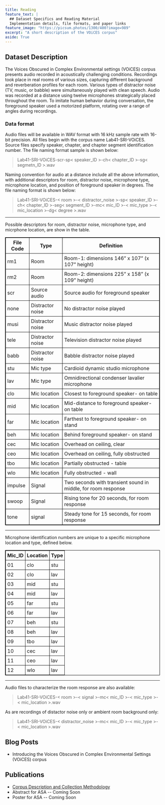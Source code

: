 ```yaml
---
title: Reading
feature_text: |
  ## Dataset Specifics and Reading Material
  Implementation details, file formats, and paper links
feature_image: "https://picsum.photos/1300/400?image=989"
excerpt: "A short description of the VOiCES corpus"
aside: True
---
```


## Dataset Description

The Voices Obscured in Complex Environmental settings (VOiCES) corpus presents audio 
recorded in acoustically challenging conditions. Recordings took place in real rooms of 
various sizes, capturing different background and reverberation profiles for each 
room. Various types of distractor noise (TV, music, or babble) were simultaneously 
played with clean speech. Audio was recorded at a distance using twelve microphones 
strategically placed throughout the room. To imitate human behavior during conversation, 
the foreground speaker used a motorized platform, rotating over a range of angles during recordings. 


### Data format

Audio files will be available in WAV format with 16 kHz sample rate with 16-bit precision. All files begin with the corpus name Lab41-SRI-VOiCES. Source files specify speaker, chapter, and chapter segment identification number. The file naming format sample is shown below:
> Lab41-SRI-VOiCES-scr-sp< speaker_ID >-ch< chapter_ID >-sg< segmetn_ID >.wav

Naming convention for audio at a distance include all the above information, with additional descriptors for room, distractor noise, microphone type, microphone location, and position of foreground speaker in degrees. The file naming format is shown below:
> Lab41-SRI-VOiCES-< room >-< distractor_noise >-sp< speaker_ID >-ch< chapter_ID >-seg< segment_ID >-mc< mic_ID >-< mic_type >-< mic_location >-dg< degree >.wav

---
Possible descriptors for room, distractor noise, microphone type, and micrphone location, are show in the table.

<style>
table, th, td {
    border: 1px solid black;
}
th, td {
    padding: 5px;
}
</style>

| File Code        | Type               | Definition                                                            
|------------------|--------------------|-------------------------------------------------------|
| rm1              | Room | Room-1: dimensions 146” x 107” (x 107” height)                             |
| rm2              | Room | Room-2: dimensions 225” x 158” (x 109” height)                             |
| scr              | Source audio       | Source audio for foreground speaker                                        |
| none             | Distractor noise   | No distractor noise played                                                 |
| musi             | Distractor noise   | Music distractor noise played                                              |
| tele             | Distractor noise   | Television distractor noise played                                         |
| babb             | Distractor noise   | Babble distractor noise played                                             |
| stu              | Mic type           | Cardioid dynamic studio microphone                                         |
| lav              | Mic type           | Omnidirectional condenser lavalier microphone                              |
| clo              | Mic location       | Closest to foreground speaker- on table                                    |
| mid              | Mic location       | Mid-distance to foreground speaker- on table                               |
| far              | Mic location       | Farthest to foreground speaker- on stand                                   |
| beh              | Mic location       | Behind foreground speaker- on stand                                        |
| cec              | Mic location       | Overhead on ceiling, clear                                                 |
| ceo              | Mic location       | Overhead on ceiling, fully obstructed                                      |
| tbo              | Mic location       | Partially obstructed - table                                               |
| wlo              | Mic location       | Fully obstructed - wall                                                    |
| impulse          | Signal             | Two seconds with transient sound in middle, for room response              |
| swoop            | Signal             | Rising tone for 20 seconds, for room response                              |
| tone             | signal             | Steady tone for 15 seconds, for room response                              |


---
Microphone identification numbers are unique to a specific microphone location and type, defined below.


<style>
table, th, td {
    border: 1px solid black;
}
th, td {
    padding: 5px;
}
</style>

| Mic_ID | Location  | Type
|--------|-----------|-------|
| 01     | clo       | stu   |
| 02     | clo       | lav   |
| 03     | mid       | stu   |
| 04     | mid       | lav   |
| 05     | far       | stu   |
| 06     | far       | lav   |
| 07     | beh       | stu   |
| 08     | beh       | lav   |
| 09     | tbo       | lav   |
| 10     | cec       | lav   |
| 11     | ceo       | lav   |
| 12     | wlo       | lav   |

---

Audio files to characterize the room response are also available:
> Lab41-SRI-VOiCES-< room >-< signal >-mc< mic_ID >-< mic_type >-< mic_location >.wav

As are recordings of distactor noise only or ambient room background only:
> Lab41-SRI-VOiCES-< distractor_noise >-mc< mic_ID >-< mic_type >-< mic_location >.wav

## Blog Posts

- Introducing the Voices Obscured in Complex Environmental Settings (VOiCES) corpus

## Publications

- [Corpus Description and Collection Methodology](https://arxiv.org/submit/2227720/view)
- Abstract for ASA -- Coming Soon
- Poster for ASA -- Coming Soon

